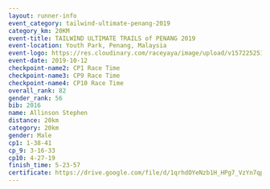 ```yaml
---
layout: runner-info 
event_category: tailwind-ultimate-penang-2019 
category_km: 20KM 
event-title: TAILWIND ULTIMATE TRAILS of PENANG 2019 
event-location: Youth Park, Penang, Malaysia 
event-logo: https://res.cloudinary.com/raceyaya/image/upload/v1572252513/logo/utop-2019_h9tzys.jpg 
event-date: 2019-10-12 
checkpoint-name2: CP1 Race Time 
checkpoint-name3: CP9 Race Time 
checkpoint-name4: CP10 Race Time 
overall_rank: 82
gender_rank: 56
bib: 2016
name: Allinson Stephen
distance: 20km
category: 20km
gender: Male
cp1: 1-38-41
cp_9: 3-16-33
cp10: 4-27-19
finish_time: 5-23-57
certificate: https://drive.google.com/file/d/1qrhdOYeNzb1H_HPg7_VzYn7qpzU-A0I_/view?usp=sharing
---
```

